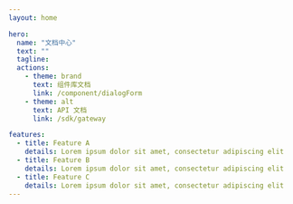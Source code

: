 ```yaml
---
layout: home

hero:
  name: "文档中心"
  text: ""
  tagline: 
  actions:
    - theme: brand
      text: 组件库文档
      link: /component/dialogForm
    - theme: alt
      text: API 文档
      link: /sdk/gateway

features:
  - title: Feature A
    details: Lorem ipsum dolor sit amet, consectetur adipiscing elit
  - title: Feature B
    details: Lorem ipsum dolor sit amet, consectetur adipiscing elit
  - title: Feature C
    details: Lorem ipsum dolor sit amet, consectetur adipiscing elit
---
```

